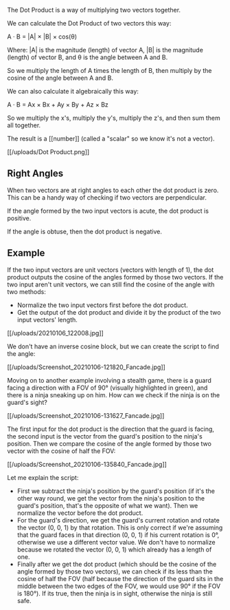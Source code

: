 The Dot Product is a way of multiplying two vectors together.

We can calculate the Dot Product of two vectors this way:

A · B = \|A\| × \|B\| × cos(θ)

Where:
\|A\| is the magnitude (length) of vector A,
\|B\| is the magnitude (length) of vector B,
and θ is the angle between A and B.

So we multiply the length of A times the length of B, then multiply by the cosine of the angle between A and B.

We can also calculate it algebraically this way:

A · B = Ax × Bx + Ay × By + Az × Bz

So we multiply the x's, multiply the y's, multiply the z's, and then sum them all together.

The result is a [[number]] (called a "scalar" so we know it's not a vector).

[[/uploads/Dot Product.png]]

## Right Angles

When two vectors are at right angles to each other the dot product is zero. This can be a handy way of checking if two vectors are perpendicular.

If the angle formed by the two input vectors is acute, the dot product is positive.

If the angle is obtuse, then the dot product is negative.

## Example

If the two input vectors are unit vectors (vectors with length of 1), the dot product outputs the cosine of the angles formed by those two vectors. If the two input aren't unit vectors, we can still find the cosine of the angle with two methods:
- Normalize the two input vectors first before the dot product.
- Get the output of the dot product and divide it by the product of the two input vectors' length.

[[/uploads/20210106_122008.jpg]]

We don't have an inverse cosine block, but we can create the script to find the angle:

[[/uploads/Screenshot_20210106-121820_Fancade.jpg]]

Moving on to another example involving a stealth game, there is a guard facing a direction with a FOV of 90° (visually highlighted in green), and there is a ninja sneaking up on him. How can we check if the ninja is on the guard's sight?

[[/uploads/Screenshot_20210106-131627_Fancade.jpg]]

The first input for the dot product is the direction that the guard is facing, the second input is the vector from the guard's position to the ninja's position. Then we compare the cosine of the angle formed by those two vector with the cosine of half the FOV:

[[/uploads/Screenshot_20210106-135840_Fancade.jpg]]

Let me explain the script:
- First we subtract the ninja's position by the guard's position (if it's the other way round, we get the vector from the ninja's position to the guard's position, that's the opposite of what we want). Then we normalize the vector before the dot product.
- For the guard's direction, we get the guard's current rotation and rotate the vector (0, 0, 1) by that rotation. This is only correct if we're assuming that the guard faces in that direction (0, 0, 1) if his current rotation is 0°, otherwise we use a different vector value. We don't have to normalize because we rotated the vector (0, 0, 1) which already has a length of one.
- Finally after we get the dot product (which should be the cosine of the angle formed by those two vectors), we can check if its less than the cosine of half the FOV (half because the direction of the guard sits in the middle between the two edges of the FOV, we would use 90° if the FOV is 180°). If its true, then the ninja is in sight, otherwise the ninja is still safe.